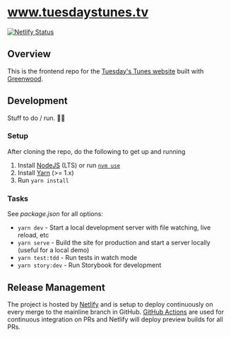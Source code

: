 # www.tuesdaystunes.tv

[![Netlify Status](https://api.netlify.com/api/v1/badges/03f43ad6-9b13-4a85-b682-d3a95a3e359d/deploy-status)](https://app.netlify.com/sites/laughing-kare-be3077/deploys)

## Overview
This is the frontend repo for the [Tuesday's Tunes website](https://www.tuesdaystunes.tv) built with [Greenwood](https://www.greenwoodjs.io/).

## Development
Stuff to do / run. 🏃‍♂️

### Setup
After cloning the repo, do the following to get up and running
1. Install [NodeJS](https://nodejs.org/en/) (LTS) or run [`nvm use`](https://github.com/nvm-sh/nvm)
1. Install [Yarn](https://yarnpkg.com/en/) (>= 1.x)
1. Run `yarn install`

### Tasks
See _package.json_ for all options:
- `yarn dev` - Start a local development server with file watching, live reload, etc
- `yarn serve` - Build the site for production and start a server locally (useful for a local demo)
- `yarn test:tdd` - Run tests in watch mode
- `yarn story:dev` - Run Storybook for development

## Release Management
The project is hosted by [Netlify](https://www.netlify.com/) and is setup to deploy continuously on every merge to the mainline branch in GitHub.  [GitHub Actions](https://github.com/features/actions) are used for continuous integration on PRs and Netlify will deploy preview builds for all PRs.